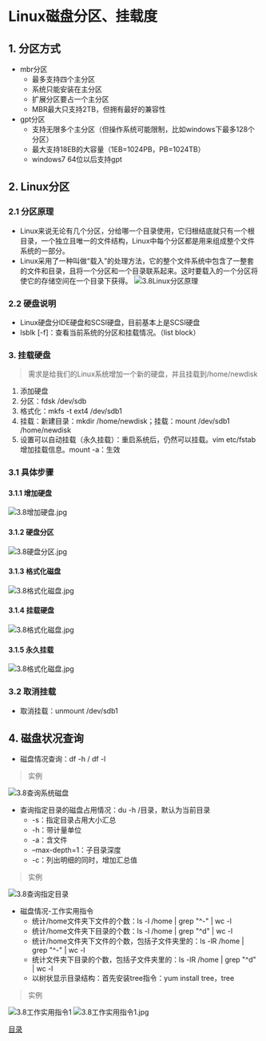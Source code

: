# Linux磁盘分区、挂载度

## 1. 分区方式

* mbr分区
  * 最多支持四个主分区
  * 系统只能安装在主分区
  * 扩展分区要占一个主分区
  * MBR最大只支持2TB，但拥有最好的兼容性
* gpt分区
  * 支持无限多个主分区（但操作系统可能限制，比如windows下最多128个分区）
  * 最大支持18EB的大容量（1EB=1024PB，PB=1024TB）
  * windows7 64位以后支持gpt

## 2. Linux分区

### 2.1 分区原理

* Linux来说无论有几个分区，分给哪一个目录使用，它归根结底就只有一个根目录，一个独立且唯一的文件结构，Linux中每个分区都是用来组成整个文件系统的一部分。
* Linux采用了一种叫做“载入”的处理方法，它的整个文件系统中包含了一整套的文件和目录，且将一个分区和一个目录联系起来。这时要载入的一个分区将使它的存储空间在一个目录下获得。
![3.8Linux分区原理](../imgs/3/3.8Linux分区原理.jpg)

### 2.2 硬盘说明

* Linux硬盘分IDE硬盘和SCSI硬盘，目前基本上是SCSI硬盘
* lsblk [-f]：查看当前系统的分区和挂载情况。（list block）

### 3. 挂载硬盘

>需求是给我们的Linux系统增加一个新的硬盘，并且挂载到/home/newdisk

1. 添加硬盘
2. 分区：fdsk /dev/sdb
3. 格式化：mkfs -t ext4 /dev/sdb1
4. 挂载：新建目录：mkdir /home/newdisk；挂载：mount /dev/sdb1 /home/newdisk
5. 设置可以自动挂载（永久挂载）：重启系统后，仍然可以挂载。vim etc/fstab 增加挂载信息。mount -a：生效

### 3.1 具体步骤

#### 3.1.1 增加硬盘

![3.8增加硬盘.jpg](../imgs/3/3.8增加硬盘.jpg)

#### 3.1.2 硬盘分区

![3.8硬盘分区.jpg](../imgs/3/3.8硬盘分区.jpg)

#### 3.1.3 格式化磁盘

![3.8格式化磁盘.jpg](../imgs/3/3.8格式化磁盘.jpg)

#### 3.1.4 挂载硬盘

![3.8格式化磁盘.jpg](../imgs/3/3.8挂载硬盘.jpg)

#### 3.1.5 永久挂载

![3.8格式化磁盘.jpg](../imgs/3/3.8永久挂载.jpg)

### 3.2 取消挂载

* 取消挂载：unmount /dev/sdb1

## 4. 磁盘状况查询

* 磁盘情况查询：df -h / df -l

>实例

![3.8查询系统磁盘](../imgs/3/3.8查询系统磁盘.jpg)

* 查询指定目录的磁盘占用情况：du -h /目录，默认为当前目录
  * -s：指定目录占用大小汇总
  * -h：带计量单位
  * -a：含文件
  * –max-depth=1：子目录深度
  * -c：列出明细的同时，增加汇总值

>实例

![3.8查询指定目录](../imgs/3/3.8查询指定目录.jpg)

* 磁盘情况-工作实用指令
  * 统计/home文件夹下文件的个数：ls -l /home | grep "^-" | wc -l
  * 统计/home文件夹下目录的个数：ls -l /home | grep "^d" | wc -l
  * 统计/home文件夹下文件的个数，包括子文件夹里的：ls -lR /home | grep "^-" | wc -l
  * 统计文件夹下目录的个数，包括子文件夹里的：ls -lR /home | grep "^d" | wc -l
  * 以树状显示目录结构：首先安装tree指令：yum install tree，tree

> 实例

![3.8工作实用指令1](../imgs/3/3.8工作实用指令1.jpg)
![3.8工作实用指令1.jpg](../imgs/3/3.8工作实用指令2.jpg)

[目录](../README.md)